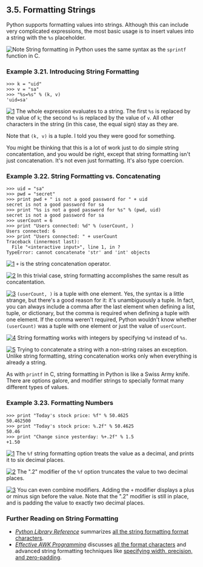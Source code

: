 

3.5. Formatting Strings
-----------------------

Python supports formatting values into strings. Although this can
include very complicated expressions, the most basic usage is to insert
values into a string with the `%s` placeholder.


![Note](../images/note.png) 
String formatting in Python uses the same syntax as the `sprintf` function in C. 

### Example 3.21. Introducing String Formatting

    >>> k = "uid"
    >>> v = "sa"
    >>> "%s=%s" % (k, v) 
    'uid=sa'



[![1](../images/callouts/1.png)](#odbchelper.stringformatting.1.1) The whole expression evaluates to a string. The first `%s` is replaced by the value of `k`; the second `%s` is replaced by the value of `v`. All other characters in the string (in this case, the equal sign) stay as they are. 

Note that `(k, v)` is a tuple. I told you they were good for something.

You might be thinking that this is a lot of work just to do simple
string concatentation, and you would be right, except that string
formatting isn't just concatenation. It's not even just formatting. It's
also type coercion.

### Example 3.22. String Formatting vs. Concatenating

    >>> uid = "sa"
    >>> pwd = "secret"
    >>> print pwd + " is not a good password for " + uid      
    secret is not a good password for sa
    >>> print "%s is not a good password for %s" % (pwd, uid) 
    secret is not a good password for sa
    >>> userCount = 6
    >>> print "Users connected: %d" % (userCount, )            
    Users connected: 6
    >>> print "Users connected: " + userCount                 
    Traceback (innermost last):
      File "<interactive input>", line 1, in ?
    TypeError: cannot concatenate 'str' and 'int' objects



[![1](../images/callouts/1.png)](#odbchelper.stringformatting.2.1) `+` is the string concatenation operator. 

[![2](../images/callouts/2.png)](#odbchelper.stringformatting.2.2) In this trivial case, string formatting accomplishes the same result as concatentation. 

[![3](../images/callouts/3.png)](#odbchelper.stringformatting.2.3) `(userCount, )` is a tuple with one element. Yes, the syntax is a little strange, but there's a good reason for it: it's unambiguously a tuple. In fact, you can always include a comma after the last element when defining a list, tuple, or dictionary, but the comma is required when defining a tuple with one element. If the comma weren't required, Python wouldn't know whether `(userCount)` was a tuple with one element or just the value of `userCount`. 

[![4](../images/callouts/4.png)](#odbchelper.stringformatting.2.4) String formatting works with integers by specifying `%d` instead of `%s`. 

[![5](../images/callouts/5.png)](#odbchelper.stringformatting.2.5) Trying to concatenate a string with a non-string raises an exception. Unlike string formatting, string concatenation works only when everything is already a string. 

As with `printf` in C, string formatting in Python is like a Swiss Army
knife. There are options galore, and modifier strings to specially
format many different types of values.

### Example 3.23. Formatting Numbers

    >>> print "Today's stock price: %f" % 50.4625   
    50.462500
    >>> print "Today's stock price: %.2f" % 50.4625 
    50.46
    >>> print "Change since yesterday: %+.2f" % 1.5 
    +1.50



[![1](../images/callouts/1.png)](#odbchelper.stringformatting.3.1) The `%f` string formatting option treats the value as a decimal, and prints it to six decimal places. 

[![2](../images/callouts/2.png)](#odbchelper.stringformatting.3.2) The ".2" modifier of the `%f` option truncates the value to two decimal places. 

[![3](../images/callouts/3.png)](#odbchelper.stringformatting.3.3) You can even combine modifiers. Adding the `+` modifier displays a plus or minus sign before the value. Note that the ".2" modifier is still in place, and is padding the value to exactly two decimal places. 

### Further Reading on String Formatting

-   [*Python Library Reference*](https://docs.python.org/2/library/)
    summarizes [all the string formatting format
    characters](https://docs.python.org/2/library/stdtypes.html#string-formatting-operations).
-   [*Effective AWK
    Programming*](https://www.gnu.org/software/gawk/manual/)
    discusses [all the format
    characters](https://www.gnu.org/software/gawk/manual/html_node/Control-Letters.html#Control-Letter)
    and advanced string formatting techniques like [specifying width,
    precision, and
    zero-padding](https://www.gnu.org/software/gawk/manual/html_node/Format-Modifiers.html#Format-Modifiers).

  

